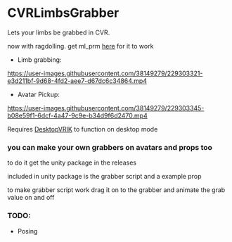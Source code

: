 # CVRLimbsGrabber
Lets your limbs be grabbed in CVR.

now with ragdolling. get ml_prm [here](https://github.com/SDraw/ml_mods_cvr/releases) for it to work

- Limb grabbing:

https://user-images.githubusercontent.com/38149279/229303321-e3d211bf-9d68-4fd2-aee7-d67dc6c34864.mp4
>
- Avatar Pickup:

https://user-images.githubusercontent.com/38149279/229303345-b08e59f1-6dcf-4a47-9c9e-b34d9f6d2470.mp4
>
Requires [DesktopVRIK](https://github.com/NotAKidOnSteam/NAK_CVR_Mods/tree/main/DesktopVRIK) to function on desktop mode

### you can make your own grabbers on avatars and props too

to do it get the unity package in the releases

included in unity package is the grabber script and a example prop

to make grabber script work drag it on to the grabber and animate the grab value on and off

### TODO:

- Posing
